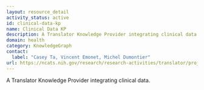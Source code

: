```yaml
---
layout: resource_detail
activity_status: active
id: clinical-data-kp
name: Clinical Data KP
description: A Translator Knowledge Provider integrating clinical data.
domain: health
category: KnowledgeGraph
contact:
  label: "Casey Ta, Vincent Emonet, Michel Dumontier"
url: https://ncats.nih.gov/research/research-activities/translator/projects
---
```


A Translator Knowledge Provider integrating clinical data.
